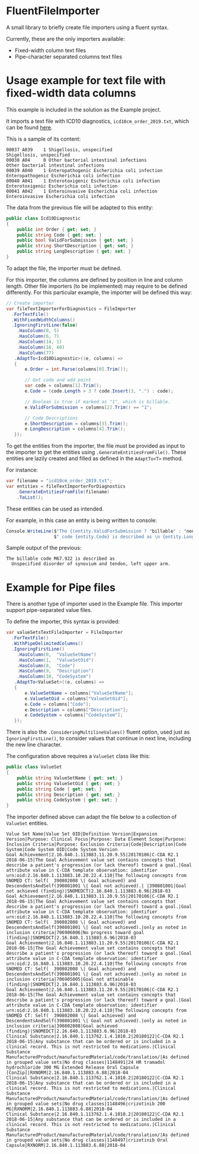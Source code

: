 # FluentFileImporter
A small library to briefly create file importers using a fluent syntax.

Currently, these are the only importers available:
 - Fixed-width column text files
 - Pipe-character separated columns text files

# Usage example for text file with fixed-width data columns
This example is included in the solution as the Example project.

It imports a text file with ICD10 diagnostics, `icd10cm_order_2019.txt`, which can be found [here](https://www.cms.gov/Medicare/Coding/ICD10/2019-ICD-10-CM.html).

This is a sample of its content:

```
00037 A039    1 Shigellosis, unspecified                                     Shigellosis, unspecified
00038 A04     0 Other bacterial intestinal infections                        Other bacterial intestinal infections
00039 A040    1 Enteropathogenic Escherichia coli infection                  Enteropathogenic Escherichia coli infection
00040 A041    1 Enterotoxigenic Escherichia coli infection                   Enterotoxigenic Escherichia coli infection
00041 A042    1 Enteroinvasive Escherichia coli infection                    Enteroinvasive Escherichia coli infection
```

The data from the previous file will be adapted to this entity:

```C#
public class Icd10Diagnostic
{
	public int Order { get; set; }
	public string Code { get; set; }
	public bool ValidForSubmission { get; set; }
	public string ShortDescription { get; set; }
	public string LongDescription { get; set; }
}
```

To adapt the file, the importer must be defined.

For this importer, the columns are defined by position in line and column length. Other file importers (to be implemented) may require to be defined differently. For this particular example, the importer will be defined this way:

```C#
// Create importer
var fileTextImporterForDiagnostics = FileImporter
  .ForTextFile()
  .WithFixedWidthColumns()
  .IgnoringFirstLine(false)
	.HasColumn(0, 5)
	.HasColumn(6, 7)
	.HasColumn(14, 1)
	.HasColumn(16, 60)
	.HasColumn(77)
   .AdaptTo<Icd10Diagnostic>((e, columns) =>
   {
	   e.Order = int.Parse(columns[0].Trim());

	   // Get code and add point
	   var code = columns[1].Trim();
	   e.Code = (code.Length > 3 ? code.Insert(3, ".") : code);

	   // Boolean is true if marked as "1", which is billable.
	   e.ValidForSubmission = columns[2].Trim() == "1";

	   // Code Descriptions
	   e.ShortDescription = columns[3].Trim();
	   e.LongDescription = columns[4].Trim();
   });
```

To get the entities from the importer, the file must be provided as input to the importer
to get the entities using `.GenerateEntitiesFromFile()`. These entities are lazily created
and filled as defined in the `AdaptTo<T>` method.

For instance:

```C#
var filename = "icd10cm_order_2019.txt";
var entities = fileTextImporterForDiagnostics
	.GenerateEntitiesFromFile(filename)
	.ToList();
```

These entities can be used as intended.

For example, in this case an entity is being written to console:

```C#
Console.WriteLine($"The {(entity.ValidForSubmission ? "billable" : "non-billable")}" +
                  $" code {entity.Code} is described as \n {entity.LongDescription}.\n");
```

Sample output of the previous:

```
The billable code M67.922 is described as
  Unspecified disorder of synovium and tendon, left upper arm.
```

# Example for Pipe files
There is another type of importer used in the Example file. This importer support pipe-separated value files.

To define the importer, this syntax is provided:
```C#
var valueSetsTextFileImporter = FileImporter
  .ForTextFile()
  .WithPipeDelimitedColumns()
  .IgnoringFirstLine()
	.HasColumn(0,  "ValueSetName")
	.HasColumn(1,  "ValueSetOid")
	.HasColumn(8,  "Code")
	.HasColumn(9,  "Description")
	.HasColumn(10, "CodeSystem")
   .AdaptTo<ValueSet>((e, columns) =>
   {
	   e.ValueSetName = columns["ValueSetName"];
	   e.ValueSetOid = columns["ValueSetOid"];
	   e.Code = columns["Code"];
	   e.Description = columns["Description"];
	   e.CodeSystem = columns["CodeSystem"];
   });
```

There is also the `.ConsideringMultilineValues()` fluent option, used just as `IgnoringFirstLine()`, to consider values that continue in next line, including the new line character.

The configuration above requires a `ValueSet` class like this:

```C#
public class ValueSet
{
	public string ValueSetName { get; set; }
	public string ValueSetOid { get; set; }
	public string Code { get; set; }
	public string Description { get; set; }
	public string CodeSystem { get; set; }
}
```

The importer defined above can adapt the file below to a collection of `ValueSet` entities. 

```
Value Set Name|Value Set OID|Definition Version|Expansion Version|Purpose: Clinical Focus|Purpose: Data Element Scope|Purpose: Inclusion Criteria|Purpose: Exclusion Criteria|Code|Description|Code System|Code System OID|Code System Version
Goal Achievement|2.16.840.1.113883.11.20.9.55|20170106|C-CDA R2.1 2018-06-15|The Goal Achievement value set contains concepts that describe a patient's progression (or lack thereof) toward a goal.|Goal attribute value in C-CDA template observation: identifier urn:oid:2.16.840.1.113883.10.20.22.4.110|The following concepts from SNOMED CT: Self(  390802008 \| Goal achieved) and DescendentsAndSelf(390801001 \| Goal not achieved).| |390801001|Goal not achieved (finding)|SNOMEDCT|2.16.840.1.113883.6.96|2018-03
Goal Achievement|2.16.840.1.113883.11.20.9.55|20170106|C-CDA R2.1 2018-06-15|The Goal Achievement value set contains concepts that describe a patient's progression (or lack thereof) toward a goal.|Goal attribute value in C-CDA template observation: identifier urn:oid:2.16.840.1.113883.10.20.22.4.110|The following concepts from SNOMED CT: Self(  390802008 \| Goal achieved) and DescendentsAndSelf(390801001 \| Goal not achieved).|only as noted in inclusion criteria|706906006|No progress toward goal (finding)|SNOMEDCT|2.16.840.1.113883.6.96|2018-03
Goal Achievement|2.16.840.1.113883.11.20.9.55|20170106|C-CDA R2.1 2018-06-15|The Goal Achievement value set contains concepts that describe a patient's progression (or lack thereof) toward a goal.|Goal attribute value in C-CDA template observation: identifier urn:oid:2.16.840.1.113883.10.20.22.4.110|The following concepts from SNOMED CT: Self(  390802008 \| Goal achieved) and DescendentsAndSelf(390801001 \| Goal not achieved).|only as noted in inclusion criteria|706905005|Goal not attainable (finding)|SNOMEDCT|2.16.840.1.113883.6.96|2018-03
Goal Achievement|2.16.840.1.113883.11.20.9.55|20170106|C-CDA R2.1 2018-06-15|The Goal Achievement value set contains concepts that describe a patient's progression (or lack thereof) toward a goal.|Goal attribute value in C-CDA template observation: identifier urn:oid:2.16.840.1.113883.10.20.22.4.110|The following concepts from SNOMED CT: Self(  390802008 \| Goal achieved) and DescendentsAndSelf(390801001 \| Goal not achieved).|only as noted in inclusion criteria|390802008|Goal achieved (finding)|SNOMEDCT|2.16.840.1.113883.6.96|2018-03
Clinical Substance|2.16.840.1.113762.1.4.1010.2|20180122|C-CDA R2.1 2018-06-15|Any substance that can be ordered or is included in a clinical record. This is not restricted to medications.|Clinical Substance ManufacturedProduct/manufacturedMaterial/code/translation/|As defined in grouped value sets|No drug classes|1148491|24 HR tramadol hydrochloride 300 MG Extended Release Oral Capsule [ConZip]|RXNORM|2.16.840.1.113883.6.88|2018-04
Clinical Substance|2.16.840.1.113762.1.4.1010.2|20180122|C-CDA R2.1 2018-06-15|Any substance that can be ordered or is included in a clinical record. This is not restricted to medications.|Clinical Substance ManufacturedProduct/manufacturedMaterial/code/translation/|As defined in grouped value sets|No drug classes|1148496|crizotinib 200 MG|RXNORM|2.16.840.1.113883.6.88|2018-04
Clinical Substance|2.16.840.1.113762.1.4.1010.2|20180122|C-CDA R2.1 2018-06-15|Any substance that can be ordered or is included in a clinical record. This is not restricted to medications.|Clinical Substance ManufacturedProduct/manufacturedMaterial/code/translation/|As defined in grouped value sets|No drug classes|1148497|crizotinib Oral Capsule|RXNORM|2.16.840.1.113883.6.88|2018-04
```
